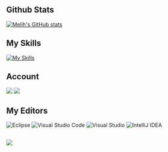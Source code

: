 ## Github Stats

[![Melih's GitHub stats](https://github-readme-stats.vercel.app/api?username=EEcemAydin&show_icons=true&theme=aura#gh-dark-mode-only)](https://github.com/melih-akman)



## My Skills

[![My Skills](https://skillicons.dev/icons?i=gcp,cs,c#,java,py,arduino)](https://github.com/EEcemAydin)

## Account
 
[![](https://img.shields.io/badge/LinkedIn-0077B5?style=for-the-badge&logo=linkedin&logoColor=white)](https://www.linkedin.com/in/eli%CC%87fecemaydi%CC%87n/)
[![](https://img.shields.io/badge/-Hackerrank-2EC866?style=for-the-badge&logo=HackerRank&logoColor=white)]()

## My Editors 

![Eclipse](https://img.shields.io/badge/Eclipse-FE7A16.svg?style=for-the-badge&logo=Eclipse&logoColor=white)
![Visual Studio Code](https://img.shields.io/badge/Visual%20Studio%20Code-0078d7.svg?style=for-the-badge&logo=visual-studio-code&logoColor=white)
![Visual Studio](https://img.shields.io/badge/Visual%20Studio-5C2D91.svg?style=for-the-badge&logo=visual-studio&logoColor=white)
![IntelliJ IDEA](https://img.shields.io/badge/IntelliJIDEA-000000.svg?style=for-the-badge&logo=intellij-idea&logoColor=white)

##

[![](https://visitcount.itsvg.in/api?id=EEcemAydin&label=Profile%20Views&icon=5&pretty=true)](https://github.com/EEcemAydin)


